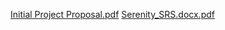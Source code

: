[Initial Project Proposal.pdf](https://github.com/OsmanyARdx/CSC325Project/files/13877237/Initial.Project.Proposal.pdf)
[Serenity_SRS.docx.pdf](https://github.com/OsmanyARdx/CSC325Project/files/13877241/Serenity_SRS.docx.pdf)
